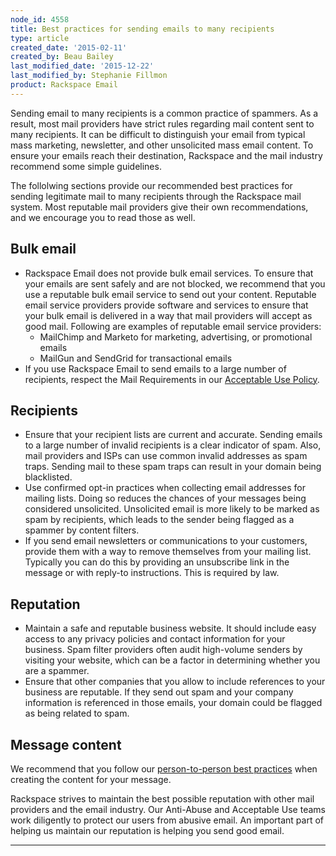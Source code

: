 ```yaml
---
node_id: 4558
title: Best practices for sending emails to many recipients
type: article
created_date: '2015-02-11'
created_by: Beau Bailey
last_modified_date: '2015-12-22'
last_modified_by: Stephanie Fillmon
product: Rackspace Email
---
```


Sending email to many recipients is a common practice of spammers. As a
result, most mail providers have strict rules regarding mail content
sent to many recipients. It can be difficult to distinguish your email
from typical mass marketing, newsletter, and other unsolicited mass
email content. To ensure your emails reach their destination, Rackspace
and the mail industry recommend some simple guidelines.

The follolwing sections provide our recommended best practices for
sending legitimate mail to many recipients through the Rackspace mail
system. Most reputable mail providers give their own recommendations,
and we encourage you to read those as well.

Bulk email
----------

-   Rackspace Email does not provide bulk email services. To ensure that
    your emails are sent safely and are not blocked, we recommend that
    you use a reputable bulk email service to send out your content.
    Reputable email service providers provide software and services to
    ensure that your bulk email is delivered in a way that mail
    providers will accept as good mail. Following are examples of
    reputable email service providers:
    -   MailChimp and Marketo for marketing, advertising, or promotional
        emails
    -   MailGun and SendGrid for transactional emails
-   If you use Rackspace Email to send emails to a large number of
    recipients, respect the Mail Requirements in our [Acceptable Use
    Policy](http://www.rackspace.com/information/legal/aup).

Recipients
----------

-   Ensure that your recipient lists are current and accurate. Sending
    emails to a large number of invalid recipients is a clear indicator
    of spam. Also, mail providers and ISPs can use common invalid
    addresses as spam traps. Sending mail to these spam traps can result
    in your domain being blacklisted.
-   Use confirmed opt-in practices when collecting email addresses for
    mailing lists. Doing so reduces the chances of your messages being
    considered unsolicited. Unsolicited email is more likely to be
    marked as spam by recipients, which leads to the sender being
    flagged as a spammer by content filters.
-   If you send email newsletters or communications to your customers,
    provide them with a way to remove themselves from your mailing list.
    Typically you can do this by providing an unsubscribe link in the
    message or with reply-to instructions. This is required by law.

Reputation
----------

-   Maintain a safe and reputable business website. It should include
    easy access to any privacy policies and contact information for
    your business. Spam filter providers often audit high-volume senders
    by visiting your website, which can be a factor in determining
    whether you are a spammer.
-   Ensure that other companies that you allow to include references to
    your business are reputable. If they send out spam and your company
    information is referenced in those emails, your domain could be
    flagged as being related to spam.

Message content
---------------

We recommend that you follow our [person-to-person best
practices](/how-to/best-practices-for-sending-person-to-person-email)
when creating the content for your message.

Rackspace strives to maintain the best possible reputation with other
mail providers and the email industry. Our Anti-Abuse and Acceptable Use
teams work diligently to protect our users from abusive email. An
important part of helping us maintain our reputation is helping you send
good email.

<div>

------------------------------------------------------------------------

</div>

